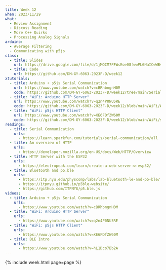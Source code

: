 ```yaml
---
title: Week 12
when: 2023/11/29
what:
  - Review Assignment
  - Discuss Reading
  - More C++ Quirks
  - Processing Analog Signals
arduino:
  - Average Filtering
  - Communicating with p5js
class:
  - title: Slides
    url: https://drive.google.com/file/d/1jMOCM7PFWsEoe08fwwPL6NaICwWBviB4/
  - title: Code
    url: https://github.com/DM-GY-6063-2023F-D/week12
xtutorials:
  - title: Arduino + p5js Serial Communication
    url: https://www.youtube.com/watch?v=cBRhbngnH0M
    code: https://github.com/DM-GY-6063-2023F-D/week12/tree/main/Serial
  - title: "WiFi: Arduino HTTP Server"
    url: https://www.youtube.com/watch?v=q2n4P0NU5RE
    code: https://github.com/DM-GY-6063-2023F-D/week12/blob/main/WiFi/WiFi.ino
  - title: "WiFi: p5js HTTP Client"
    url: https://www.youtube.com/watch?v=XE6FDfZW60M
    code: https://github.com/DM-GY-6063-2023F-D/week12/blob/main/WiFi/sketch.js
readings:
  - title: Serial Communication
    urls:
      - https://learn.sparkfun.com/tutorials/serial-communication/all
  - title: An overview of HTTP
    urls:
      - https://developer.mozilla.org/en-US/docs/Web/HTTP/Overview
  - title: HTTP Server with the ESP32
    urls:
      - https://electropeak.com/learn/create-a-web-server-w-esp32/
  - title: Bluetooth and p5.ble
    urls:
      - https://itp.nyu.edu/physcomp/labs/lab-bluetooth-le-and-p5-ble/
      - https://itpnyu.github.io/p5ble-website/
      - https://github.com/ITPNYU/p5.ble.js
videos:
  - title: Arduino + p5js Serial Communication
    urls:
      - https://www.youtube.com/watch?v=cBRhbngnH0M
  - title: "WiFi: Arduino HTTP Server"
    urls:
      - https://www.youtube.com/watch?v=q2n4P0NU5RE
  - title: "WiFi: p5js HTTP Client"
    urls:
      - https://www.youtube.com/watch?v=XE6FDfZW60M
  - title: BLE Intro
    urls:
      - https://www.youtube.com/watch?v=hL1Dco7Bb2A
---
```

{% include week.html page=page %}
